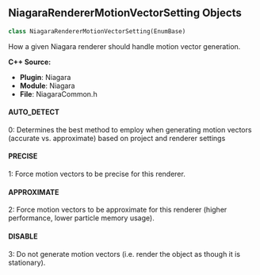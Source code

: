 ## NiagaraRendererMotionVectorSetting Objects

```python
class NiagaraRendererMotionVectorSetting(EnumBase)
```

How a given Niagara renderer should handle motion vector generation.

**C++ Source:**

- **Plugin**: Niagara
- **Module**: Niagara
- **File**: NiagaraCommon.h

<a id="unreal.NiagaraRendererMotionVectorSetting.AUTO_DETECT"></a>

#### AUTO_DETECT

0: Determines the best method to employ when generating motion vectors (accurate vs. approximate) based on project and renderer settings

<a id="unreal.NiagaraRendererMotionVectorSetting.PRECISE"></a>

#### PRECISE

1: Force motion vectors to be precise for this renderer.

<a id="unreal.NiagaraRendererMotionVectorSetting.APPROXIMATE"></a>

#### APPROXIMATE

2: Force motion vectors to be approximate for this renderer (higher performance, lower particle memory usage).

<a id="unreal.NiagaraRendererMotionVectorSetting.DISABLE"></a>

#### DISABLE

3: Do not generate motion vectors (i.e. render the object as though it is stationary).

<a id="unreal.NiagaraRendererSourceDataMode"></a>